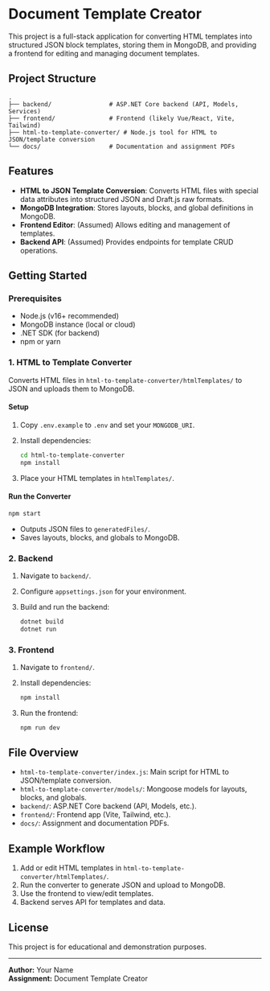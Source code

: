 # Document Template Creator

This project is a full-stack application for converting HTML templates into structured JSON block templates, storing them in MongoDB, and providing a frontend for editing and managing document templates.

## Project Structure

```
.
├── backend/                # ASP.NET Core backend (API, Models, Services)
├── frontend/               # Frontend (likely Vue/React, Vite, Tailwind)
├── html-to-template-converter/ # Node.js tool for HTML to JSON/template conversion
└── docs/                   # Documentation and assignment PDFs
```

## Features

- **HTML to JSON Template Conversion**: Converts HTML files with special data attributes into structured JSON and Draft.js raw formats.
- **MongoDB Integration**: Stores layouts, blocks, and global definitions in MongoDB.
- **Frontend Editor**: (Assumed) Allows editing and management of templates.
- **Backend API**: (Assumed) Provides endpoints for template CRUD operations.

## Getting Started

### Prerequisites

- Node.js (v16+ recommended)
- MongoDB instance (local or cloud)
- .NET SDK (for backend)
- npm or yarn

### 1. HTML to Template Converter

Converts HTML files in `html-to-template-converter/htmlTemplates/` to JSON and uploads them to MongoDB.

#### Setup

1. Copy `.env.example` to `.env` and set your `MONGODB_URI`.
2. Install dependencies:

   ```sh
   cd html-to-template-converter
   npm install
   ```

3. Place your HTML templates in `htmlTemplates/`.

#### Run the Converter

```sh
npm start
```

- Outputs JSON files to `generatedFiles/`.
- Saves layouts, blocks, and globals to MongoDB.

### 2. Backend

1. Navigate to `backend/`.
2. Configure `appsettings.json` for your environment.
3. Build and run the backend:

   ```sh
   dotnet build
   dotnet run
   ```

### 3. Frontend

1. Navigate to `frontend/`.
2. Install dependencies:

   ```sh
   npm install
   ```

3. Run the frontend:

   ```sh
   npm run dev
   ```

## File Overview

- `html-to-template-converter/index.js`: Main script for HTML to JSON/template conversion.
- `html-to-template-converter/models/`: Mongoose models for layouts, blocks, and globals.
- `backend/`: ASP.NET Core backend (API, Models, etc.).
- `frontend/`: Frontend app (Vite, Tailwind, etc.).
- `docs/`: Assignment and documentation PDFs.

## Example Workflow

1. Add or edit HTML templates in `html-to-template-converter/htmlTemplates/`.
2. Run the converter to generate JSON and upload to MongoDB.
3. Use the frontend to view/edit templates.
4. Backend serves API for templates and data.

## License

This project is for educational and demonstration purposes.

---

**Author:** Your Name  
**Assignment:** Document Template Creator
